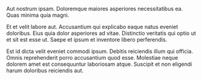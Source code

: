 Aut nostrum ipsam. Doloremque maiores asperiores necessitatibus ea. Quas minima quia magni.
 Et et velit labore aut. Accusantium qui explicabo eaque natus eveniet doloribus. Eius quia dolor asperiores ad vitae. Distinctio veritatis qui optio ut et sit est esse ut. Saepe et ipsum et inventore libero perferendis.
 Est id dicta velit eveniet commodi ipsum. Debitis reiciendis illum qui officia. Omnis reprehenderit porro accusantium quod esse. Molestiae neque dolorem amet est consequuntur laboriosam atque. Suscipit et non eligendi harum doloribus reiciendis aut.